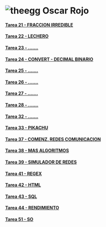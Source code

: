 # ![theegg](https://theegg.ai/plataforma/images/logo.png)  Oscar Rojo 


#### [Tarea 21 - FRACCION IRREDIBLE](https://github.com/zumaia/theegg/tree/master/tarea_21)
#### [Tarea 22 - LECHERO](https://github.com/zumaia/theegg/tree/master/tarea_22)
#### [Tarea 23 - .......](https://github.com/zumaia/theegg/tree/master/tarea_23)
#### [Tarea 24 - CONVERT - DECIMAL BINARIO](https://github.com/zumaia/theegg/tree/master/tarea_24)
#### [Tarea 25 - .......](https://github.com/zumaia/theegg/tree/master/tarea_25)
#### [Tarea 26 - .......](https://github.com/zumaia/theegg/tree/master/tarea_26)
#### [Tarea 27 - .......](https://github.com/zumaia/theegg/tree/master/tarea_27)
#### [Tarea 28 - .......](https://github.com/zumaia/theegg/tree/master/tarea_28)
#### [Tarea 32 - .......](https://github.com/zumaia/theegg/tree/master/tarea_32)
#### [Tarea 33 - PIKACHU](https://github.com/zumaia/theegg/tree/master/tarea_33)
#### [Tarea 37 - COMENZ. REDES COMUNICACION](https://github.com/zumaia/theegg/tree/master/tarea_37)
#### [Tarea 38 - MAS ALGORITMOS](https://github.com/zumaia/theegg/tree/master/tarea_38)
#### [Tarea 39 - SIMULADOR DE REDES](https://github.com/zumaia/theegg/tree/master/tarea_39)
#### [Tarea 41 - REGEX](https://github.com/zumaia/theegg/tree/master/tarea_41)
#### [Tarea 42 - HTML](https://github.com/zumaia/theegg/tree/master/tarea_42)
#### [Tarea 43 - SQL](https://github.com/zumaia/theegg/tree/master/tarea_43)
#### [Tarea 44 - RENDIMIENTO](https://github.com/zumaia/theegg/tree/master/tarea_44)
#### [Tarea 51 - SO](https://github.com/zumaia/theegg/tree/master/tarea_51)

